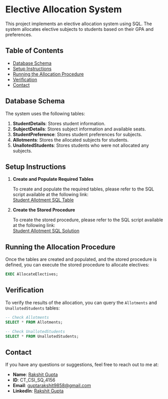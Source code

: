 # Elective Allocation System

This project implements an elective allocation system using SQL. The system allocates elective subjects to students based on their GPA and preferences.

## Table of Contents

- [Database Schema](#database-schema)
- [Setup Instructions](#setup-instructions)
- [Running the Allocation Procedure](#running-the-allocation-procedure)
- [Verification](#verification)
- [Contact](#contact)

## Database Schema

The system uses the following tables:

1. **StudentDetails**: Stores student information.
2. **SubjectDetails**: Stores subject information and available seats.
3. **StudentPreference**: Stores student preferences for subjects.
4. **Allotments**: Stores the allocated subjects for students.
5. **UnallotedStudents**: Stores students who were not allocated any subjects.

## Setup Instructions

1. **Create and Populate Required Tables**

   To create and populate the required tables, please refer to the SQL script available at the following link:  
   [Student Allotment SQL Table](https://github.com/Rakshitgupta9/Celebal-Internship/blob/main/Student%20Allotment%20SQL%20Problem/Student%20Allotment%20SQL%20Table.sql)

2. **Create the Stored Procedure**

   To create the stored procedure, please refer to the SQL script available at the following link:  
   [Student Allotment SQL Solution](https://github.com/Rakshitgupta9/Celebal-Internship/blob/main/Student%20Allotment%20SQL%20Problem/Student%20Allotment%20SQL%20Solution.sql)

## Running the Allocation Procedure

Once the tables are created and populated, and the stored procedure is defined, you can execute the stored procedure to allocate electives:

```sql
EXEC AllocateElectives;
```

## Verification

To verify the results of the allocation, you can query the `Allotments` and `UnallotedStudents` tables:

```sql
-- Check Allotments
SELECT * FROM Allotments;

-- Check UnallotedStudents
SELECT * FROM UnallotedStudents;
```

## Contact

If you have any questions or suggestions, feel free to reach out to me at:
- **Name**: [Rakshit Gupta](https://github.com/Rakshitgupta9/Celebal-Internship)
- **ID**: CT_CSI_SQ_4156
- **Email**: guptarakshit9858@gmail.com
- **LinkedIn**: [Rakshit Gupta](https://www.linkedin.com/in/rakshit9/)
```
